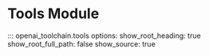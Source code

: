 # Tools Module

::: openai_toolchain.tools options: show_root_heading: true show_root_full_path:
false show_source: true
